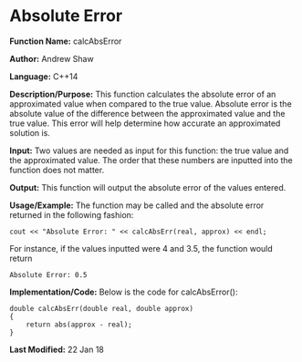 # Absolute Error

**Function Name:** calcAbsError

**Author:** Andrew Shaw

**Language:** C++14

**Description/Purpose:** This function calculates the absolute error of an approximated value when compared to the true value. Absolute error is the absolute value of the difference between the approximated value and the true value. This error will help determine how accurate an approximated solution is.

**Input:** Two values are needed as input for this function: the true value and the approximated value. The order that these numbers are inputted into the function does not matter.

**Output:** This function will output the absolute error of the values entered.

**Usage/Example:** The function may be called and the absolute error returned in the following fashion:
~~~~
cout << "Absolute Error: " << calcAbsErr(real, approx) << endl;
~~~~
For instance, if the values inputted were 4 and 3.5, the function would return
~~~~
Absolute Error: 0.5
~~~~
**Implementation/Code:** Below is the code for calcAbsError():
~~~~
double calcAbsErr(double real, double approx)
{
	return abs(approx - real);
}
~~~~
**Last Modified:** 22 Jan 18

